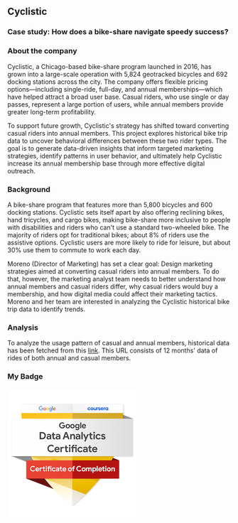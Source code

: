 
## Cyclistic 

### Case study: How does a bike-share navigate speedy success?

### About the company
Cyclistic, a Chicago-based bike-share program launched in 2016, has grown into a large-scale operation with 5,824 geotracked bicycles and 692 docking stations across the city. The company offers flexible pricing options—including single-ride, full-day, and annual memberships—which have helped attract a broad user base. Casual riders, who use single or day passes, represent a large portion of users, while annual members provide greater long-term profitability.

To support future growth, Cyclistic's strategy has shifted toward converting casual riders into annual members. This project explores historical bike trip data to uncover behavioral differences between these two rider types. The goal is to generate data-driven insights that inform targeted marketing strategies, identify patterns in user behavior, and ultimately help Cyclistic increase its annual membership base through more effective digital outreach.

### Background

A bike-share program that features more than 5,800 bicycles and 600 docking stations. Cyclistic sets itself apart by also offering reclining bikes, hand tricycles, and cargo bikes, making bike-share more inclusive to people with disabilities and riders who can't use a standard two-wheeled bike. The majority of riders opt for traditional bikes; about 8% of riders use the assistive options. Cyclistic users are more likely to ride for leisure, but about 30% use them to commute to work each day.

Moreno (Director of Marketing) has set a clear goal: Design marketing strategies aimed at converting casual riders into annual members. To do that, however, the marketing analyst team needs to better understand how annual members and casual riders differ, why casual riders would buy a membership, and how digital media could affect their marketing tactics. Moreno and her team are interested in analyzing the Cyclistic historical bike trip data to identify trends.

### Analysis

To analyze the usage pattern of casual and annual members, historical data has been fetched from this [link](https://divvy-tripdata.s3.amazonaws.com/index.html). This URL consists of 12 months' data of rides of both annual and casual members.

### My Badge
![cert](./prof-cert.png)
